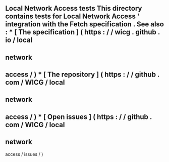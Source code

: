 #
Local
Network
Access
tests
This
directory
contains
tests
for
Local
Network
Access
'
integration
with
the
Fetch
specification
.
See
also
:
*
[
The
specification
]
(
https
:
/
/
wicg
.
github
.
io
/
local
-
network
-
access
/
)
*
[
The
repository
]
(
https
:
/
/
github
.
com
/
WICG
/
local
-
network
-
access
/
)
*
[
Open
issues
]
(
https
:
/
/
github
.
com
/
WICG
/
local
-
network
-
access
/
issues
/
)
